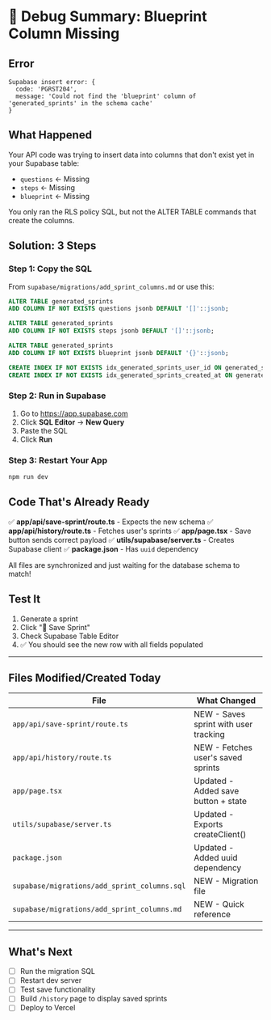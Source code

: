 # 🐛 Debug Summary: Blueprint Column Missing

## Error
```
Supabase insert error: {
  code: 'PGRST204',
  message: 'Could not find the 'blueprint' column of 'generated_sprints' in the schema cache'
}
```

## What Happened
Your API code was trying to insert data into columns that don't exist yet in your Supabase table:
- `questions` ← Missing
- `steps` ← Missing  
- `blueprint` ← Missing

You only ran the RLS policy SQL, but not the ALTER TABLE commands that create the columns.

## Solution: 3 Steps

### **Step 1: Copy the SQL**
From `supabase/migrations/add_sprint_columns.md` or use this:
```sql
ALTER TABLE generated_sprints 
ADD COLUMN IF NOT EXISTS questions jsonb DEFAULT '[]'::jsonb;

ALTER TABLE generated_sprints 
ADD COLUMN IF NOT EXISTS steps jsonb DEFAULT '[]'::jsonb;

ALTER TABLE generated_sprints 
ADD COLUMN IF NOT EXISTS blueprint jsonb DEFAULT '{}'::jsonb;

CREATE INDEX IF NOT EXISTS idx_generated_sprints_user_id ON generated_sprints(user_id);
CREATE INDEX IF NOT EXISTS idx_generated_sprints_created_at ON generated_sprints(created_at DESC);
```

### **Step 2: Run in Supabase**
1. Go to https://app.supabase.com
2. Click **SQL Editor** → **New Query**
3. Paste the SQL
4. Click **Run**

### **Step 3: Restart Your App**
```bash
npm run dev
```

## Code That's Already Ready
✅ **app/api/save-sprint/route.ts** - Expects the new schema
✅ **app/api/history/route.ts** - Fetches user's sprints
✅ **app/page.tsx** - Save button sends correct payload
✅ **utils/supabase/server.ts** - Creates Supabase client
✅ **package.json** - Has `uuid` dependency

All files are synchronized and just waiting for the database schema to match!

## Test It
1. Generate a sprint
2. Click "💾 Save Sprint"
3. Check Supabase Table Editor
4. ✅ You should see the new row with all fields populated

---

## Files Modified/Created Today

| File | What Changed |
|------|-------------|
| `app/api/save-sprint/route.ts` | NEW - Saves sprint with user tracking |
| `app/api/history/route.ts` | NEW - Fetches user's saved sprints |
| `app/page.tsx` | Updated - Added save button + state |
| `utils/supabase/server.ts` | Updated - Exports createClient() |
| `package.json` | Updated - Added uuid dependency |
| `supabase/migrations/add_sprint_columns.sql` | NEW - Migration file |
| `supabase/migrations/add_sprint_columns.md` | NEW - Quick reference |

---

## What's Next
- [ ] Run the migration SQL
- [ ] Restart dev server
- [ ] Test save functionality
- [ ] Build `/history` page to display saved sprints
- [ ] Deploy to Vercel

